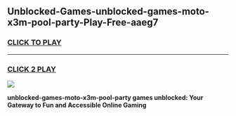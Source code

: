 
## Unblocked-Games-unblocked-games-moto-x3m-pool-party-Play-Free-aaeg7
<h3>
<a href="https://premium76.site?title=unblocked-games-moto-x3m-pool-party&ref=15A">CLICK TO PLAY</a></h3>
<hr>

<h3>
<a href="https://premium76.site?title=unblocked-games-moto-x3m-pool-party&ref=15A">CLICK 2 PLAY</a>
  
</h3>

<a href="https://premium76.site?title=unblocked-games-moto-x3m-pool-party&ref=15A"><img src="https://clearcache.store/games.png"></a>


**unblocked-games-moto-x3m-pool-party games unblocked: Your Gateway to Fun and Accessible Online Gaming**
